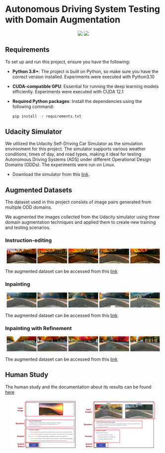 # Autonomous Driving System Testing with Domain Augmentation

<p align="center">
  <img src="documentation/udacity-day-to-sunset.gif" width="50.36%"/>
  <img src="documentation/carla-day-to-night.gif" width="42%"/>
</p>

## Requirements
To set up and run this project, ensure you have the following:

- **Python 3.8+**: The project is built on Python, so make sure you have the correct version installed. Experiments were executed with Python3.10
- **CUDA-compatible GPU**: Essential for running the deep learning models efficiently. Experiments were executed with CUDA 12.1
- **Required Python packages**: Install the dependencies using the following command:

  ```bash
  pip install -r requirements.txt
  ```
  
## Udacity Simulator
We utilized the Udacity Self-Driving Car Simulator as the simulation environment for this project. 
The simulator supports various weather conditions, times of day, and road types, making it ideal for testing Autonomous Driving Systems (ADS) under different Operational Design Domains (ODDs).
The experiments were run on Linux. 

- Download the simulator from this [link](https://icse-2025.s3.eu-north-1.amazonaws.com/udacity-linux.tar.xz).

## Augmented Datasets

The dataset used in this project consists of image pairs generated from multiple ODD domains. 

We augmented the images collected from the Udacity simulator using three domain augmentation techniques and applied them to create new training and testing scenarios.

### Instruction-editing
<p align="center">
  <img src="images/instruction-editing/change-season-to-autumn_0.jpg" width="19%"/>
  <img src="images/instruction-editing/change-season-to-autumn_1.jpg" width="19%"/> 
  <img src="images/instruction-editing/change-season-to-autumn_2.jpg" width="19%"/>
  <img src="images/instruction-editing/change-season-to-autumn_3.jpg" width="19%"/> 
  <img src="images/instruction-editing/change-season-to-autumn_4.jpg" width="19%"/>
</p>

The augmented dataset can be accessed from this [link](https://icse-2025.s3.eu-north-1.amazonaws.com/instructpix2pix.tar.xz)

### Inpainting
<p align="center">
  <img src="images/inpainting/A-street-in-autumn-season-photo-taken-from-a-car_0.jpg" width="19%"/>
  <img src="images/inpainting/A-street-in-autumn-season-photo-taken-from-a-car_1.jpg" width="19%"/>
  <img src="images/inpainting/A-street-in-autumn-season-photo-taken-from-a-car_2.jpg" width="19%"/>
  <img src="images/inpainting/A-street-in-autumn-season-photo-taken-from-a-car_3.jpg" width="19%"/>
  <img src="images/inpainting/A-street-in-autumn-season-photo-taken-from-a-car_4.jpg" width="19%"/>
</p>

The augmented dataset can be accessed from this [link](https://icse-2025.s3.eu-north-1.amazonaws.com/stable_diffusion_inpainting.tar.xz)

### Inpainting with Refinement
<p align="center">
  <img src="images/inpainting-with-refinement/a-street-in-autumn-season_0.jpg" width="19%"/>
  <img src="images/inpainting-with-refinement/a-street-in-autumn-season_1.jpg" width="19%"/>
  <img src="images/inpainting-with-refinement/a-street-in-autumn-season_2.jpg" width="19%"/>
  <img src="images/inpainting-with-refinement/a-street-in-autumn-season_3.jpg" width="19%"/>
  <img src="images/inpainting-with-refinement/a-street-in-autumn-season_4.jpg" width="19%"/>
</p>

The augmented dataset can be accessed from this [link](https://icse-2025.s3.eu-north-1.amazonaws.com/stable_diffusion_inpainting_controlnet_refining.tar.xz)

## Human Study

The human study and the documentation about its results can be found [here](documentation/human_study.md)

<p align="center">
  <img src="documentation/realism_example.png" width="42.86%" alt="Realism Question Screenshot" />
  <img src="documentation/semantic_example.png" width="50%" alt="Semantic Validity Question Screenshot" />
</p>
